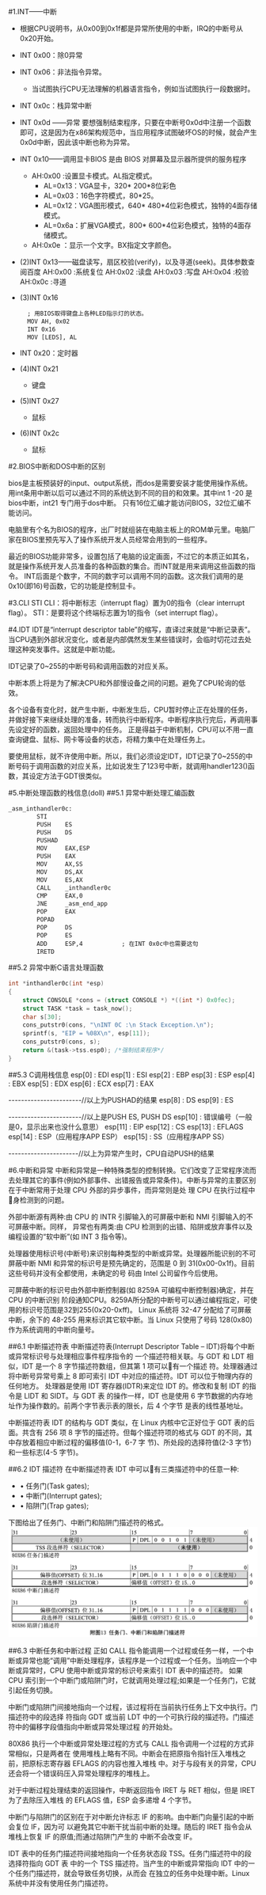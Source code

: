 #1.INT——中断


* 根据CPU说明书，从0x00到0x1f都是异常所使用的中断，IRQ的中断号从0x20开始。
* INT 0x00：除0异常
* INT 0x06：非法指令异常。
	* 当试图执行CPU无法理解的机器语言指令，例如当试图执行一段数据时。

* INT 0x0c：栈异常中断
* INT 0x0d ——异常
要想强制结束程序，只要在中断号0x0d中注册一个函数即可，这是因为在x86架构规范中，当应用程序试图破坏OS的时候，就会产生0x0d中断，因此该中断也称为异常。

* INT 0x10——调用显卡BIOS
是由 BIOS 对屏幕及显示器所提供的服务程序
	* AH:0x00 :设置显卡模式。AL指定模式。
		* AL=0x13：VGA显卡，320* 200*8位彩色
		* AL=0x03：16色字符模式，80*25。
		* AL=0x12：VGA图形模式，640* 480*4位彩色模式，独特的4面存储模式。
		* AL=0x6a：扩展VGA模式，800* 600*4位彩色模式，独特的4面存储模式。
	* AH:0x0e ：显示一个文字。BX指定文字颜色。




* (2)INT 0x13——磁盘读写，扇区校验(verify)，以及寻道(seek)。具体参数查阅百度
AH:0x00 :系统复位
AH:0x02 :读盘
AH:0x03 :写盘
AH:0x04 :校验
AH:0x0c :寻道

* (3)INT 0x16

		; 用BIOS取得键盘上各种LED指示灯的状态。
		MOV AH, 0x02
		INT 0x16
		MOV [LEDS], AL
	
* INT 0x20：定时器
* (4)INT 0x21
	* 键盘
* (5)INT 0x27
	* 鼠标
* (6)INT 0x2c
	* 鼠标

#2.BIOS中断和DOS中断的区别

bios是主板预装好的input、output系统，而dos是需要安装才能使用操作系统。用int条用中断以后可以通过不同的系统达到不同的目的和效果。其中int 1 -20 是bios中断，int21 专门用于dos中断。
只有16位汇编才能访问BIOS，32位汇编不能访问。

电脑里有个名为BIOS的程序，出厂时就组装在电脑主板上的ROM单元里。电脑厂家在BIOS里预先写入了操作系统开发人员经常会用到的一些程序。

最近的BIOS功能非常多，设置包括了电脑的设定画面，不过它的本质正如其名，就是操作系统开发人员准备的各种函数的集合。而INT就是用来调用这些函数的指令。
INT后面是个数字，不同的数字可以调用不同的函数。这次我们调用的是0x10(即16)号函数，它的功能是控制显卡。

#3.CLI STI
CLI：将中断标志（interrupt flag）置为0的指令（clear interrupt flag）。
STI：是要将这个终端标志置为1的指令（set interrupt flag）。

#4.IDT
IDT是“interrupt descriptor table”的缩写，直译过来就是“中断记录表”。当CPU遇到外部状况变化，或者是内部偶然发生某些错误时，会临时切花过去处理这种突发事件。这就是中断功能。

IDT记录了0~255的中断号码和调用函数的对应关系。

中断本质上将是为了解决CPU和外部慢设备之间的问题。避免了CPU轮询的低效。

各个设备有变化时，就产生中断，中断发生后，CPU暂时停止正在处理的任务，并做好接下来继续处理的准备，转而执行中断程序。中断程序执行完后，再调用事先设定好的函数，返回处理中的任务。
正是得益于中断机制，CPU可以不用一直查询键盘、鼠标、网卡等设备的状态，将精力集中在处理任务上。

要使用鼠标，就不许使用中断。所以，我们必须设定IDT，IDT记录了0~255的中断号码于调用函数的对应关系，比如说发生了123号中断，就调用handler123()函数，其设定方法于GDT很类似。

#5.中断处理函数的栈信息(doll)
##5.1 异常中断处理汇编函数
```
_asm_inthandler0c:
        STI
        PUSH    ES
        PUSH    DS
        PUSHAD
        MOV     EAX,ESP
        PUSH    EAX
        MOV     AX,SS
        MOV     DS,AX
        MOV     ES,AX
        CALL    _inthandler0c
        CMP     EAX,0
        JNE     _asm_end_app
        POP     EAX
        POPAD
        POP     DS
        POP     ES
        ADD     ESP,4           ; 在INT 0x0c中也需要这句
        IRETD
```

##5.2 异常中断C语言处理函数
```cpp
int *inthandler0c(int *esp)
{
    struct CONSOLE *cons = (struct CONSOLE *) *((int *) 0x0fec);
    struct TASK *task = task_now();
    char s[30];
    cons_putstr0(cons, "\nINT 0C :\n Stack Exception.\n");
    sprintf(s, "EIP = %08X\n", esp[11]);
    cons_putstr0(cons, s);
    return &(task->tss.esp0); /*强制结束程序*/
}
```
##5.3 C调用栈信息
esp[0]	:	EDI
esp[1]	:	ESI
esp[2]	:	EBP
esp[3]	:	ESP
esp[4]	:	EBX
esp[5]	:	EDX
esp[6]	:	ECX
esp[7]	:	EAX

-----------------------//以上为PUSHAD的结果
esp[8]	:	DS
esp[9]	:	ES

-----------------------//以上是PUSH ES, PUSH DS
esp[10]	:	错误编号（一般是0，显示出来也没什么意思）
esp[11]	:	EIP
esp[12]	:	CS
esp[13]	:	EFLAGS
esp[14]	:	ESP（应用程序APP ESP）
esp[15]	:	SS（应用程序APP SS）

----------------------//以上为异常产生时，CPU自动PUSH的结果

#6.中断和异常
中断和异常是一种特殊类型的控制转换。它们改变了正常程序流而去处理其它的事件(例如外部事件、出错报告或异常条件)。中断与异常的主要区别在于中断常用于处理 CPU 外部的异步事件，而异常则是处 理 CPU 在执行过程中􏰀身检测到的问题。

外部中断源有两种:由 CPU 的 INTR 引脚输入的可屏蔽中断和 NMI 引脚输入的不可屏蔽中断。同样， 异常也有两类:由 CPU 检测到的出错、陷阱或放弃事件以及编程设置的“软中断”(如 INT 3 指令等)。

处理器使用标识号(中断号)来识别每种类型的中断或异常。处理器所能识别的不可屏蔽中断 NMI 和异常的标识号是预先确定的，范围是 0 到 31(0x00-0x1f)。目前这些号码并没有全都使用，未确定的号 码由 Intel 公司留作今后使用。

可屏蔽中断的标识号由外部中断控制器(如 8259A 可编程中断控制器)确定，并在 CPU 的中断识别 阶段通知CPU。8259A所分配的中断号可以通过编程指定，可使用的标识号范围是32到255(0x20-0xff)。 Linux 系统将 32-47 分配给了可屏蔽中断，余下的 48-255 用来标识其它软中断。当 Linux 只使用了号码 128(0x80)作为系统调用的中断向量号。

##6.1 中断描述符表
中断描述符表(Interrupt Descriptor Table – IDT)将每个中断或异常标识号与处理相应事件程序指令的 一个描述符相关联。与 GDT 和 LDT 相似，IDT 是一个 8 字节描述符数组，但其第 1 项可以􏰂有一个描述 符。处理器通过将中断号异常号乘上 8 即可索引 IDT 中对应的描述符。IDT 可以位于物理内存的任何地方。 处理器是使用 IDT 寄存器(IDTR)来定位 IDT 的。修改和复制 IDT 的指令是 LIDT 和 SIDT。与 GDT 表 的操作一样，IDT 也是使用 6 字节数据的内存地址作为操作数的。前两个字节表示表的限长，后 4 个字节 是表的线性基地址。

 中断描述符表 IDT 的结构与 GDT 类似，在 Linux 内核中它正好位于 GDT 表的后面。共含有 256 项 8 字节的描述符。但每个描述符项的格式与 GDT 的不同，其中存放着相应中断过程的偏移值(0-1，6-7 字 节)、所处段的选择符值(2-3 字节)和一些标志(4-5 字节)。

##6.2 IDT 描述符
在中断描述符表 IDT 中可以􏰂有三类描述符中的任意一种:

* •  任务门(Task gates);
* •  中断门(Interrupt gates);
* •  陷阱门(Trap gates); 

下图给出了任务门、中断门和陷阱门描述符的格式。
![](res/fu13.png)

##6.3 中断任务和中断过程
正如 CALL 指令能调用一个过程或任务一样，一个中断或异常也能“调用”中断处理程序，该程序是一个过程或一个任务。当响应一个中断或异常时，CPU 使用中断或异常的标识号来索引 IDT 表中的描述符。 如果 CPU 索引到一个中断门或陷阱门时，它就调用处理过程;如果是一个任务门，它就引起任务切换。

中断门或陷阱门间接地指向一个过程，该过程将在当前执行任务上下文中执行。门描述符中的段选择 符指向 GDT 或当前 LDT 中的一个可执行段的描述符。门描述符中的偏移字段值指向中断或异常处理过程 的开始处。

80X86 执行一个中断或异常处理过程的方式与 CALL 指令调用一个过程的方式非常相似，只是两者在 使用堆栈上略有不同。中断会在把原指令指针压入堆栈之前，把原标志寄存器 EFLAGS 的内容也推入堆栈 中。对于与段有关的异常，CPU 还会将一个错误码压入异常处理程序的堆栈上。

对于中断过程处理结束的返回操作，中断返回指令 IRET 与 RET 相似，但是 IRET 为了去除压入堆栈 的 EFLAGS 值，ESP 会多递增 4 个字节。

中断门与陷阱门的区别在于对中断允许标志 IF 的影响。由中断门向量引起的中断会复位 IF，因为可 以避免其它中断干扰当前中断的处理。随后的 IRET 指令会从堆栈上恢复 IF 的原值;而通过陷阱门产生的 中断不会改变 IF。

IDT 表中的任务门描述符间接地指向一个任务状态段 TSS。任务门描述符中的段选择符指向 GDT 表 中的一个 TSS 描述符。当产生的中断或异常指向 IDT 中的一个任务门描述符，就会导致任务切换，从而会 在独立的任务中处理中断。Linux 系统中并没有使用任务门描述符。






